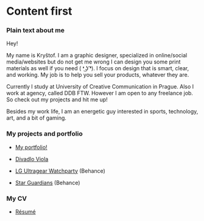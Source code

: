 
# Content first

### Plain text about me

Hey!

My name is Kryštof. I am a graphic designer, specialized in online/social media/websites but do not get me wrong I can design you some print materials as well if you need ( ❛ ͜ʖ ͡❛). I focus on design that is smart, clear, and working. My job is to help you sell your products, whatever they are.

Currently I study at University of Creative Communication in Prague. Also I work at agency, called DDB FTW. However I am open to any freelance job. So check out my projects and hit me up!

Besides my work life, I am an energetic guy interested in sports, technology, art, and a bit of gaming.

### My projects and portfolio

- <a href="https://www.behance.net/krystofhenzl/">My portfolio!</a>

- [Divadlo Viola](02-first-impression/case-study.md)
- <a href="https://www.behance.net/gallery/159159849/LG-UltraGear-WatchParty">LG Ultragear Watchparty</a> (Behance)
- <a href="https://www.behance.net/gallery/159476503/Star-Guardians-Event-Experience">Star Guardians</a> (Behance)

### My CV

- [Résumé](04-experience/index.md)
